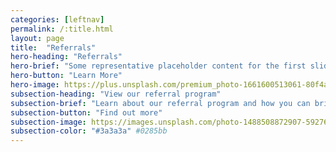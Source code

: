 ```yaml
---
categories: [leftnav]
permalink: /:title.html
layout: page
title:  "Referrals"
hero-heading: "Referrals"
hero-brief: "Some representative placeholder content for the first slide"
hero-button: "Learn More"
hero-image: https://plus.unsplash.com/premium_photo-1661600513061-80f4a662375d?ixlib=rb-4.0.3&ixid=MnwxMjA3fDB8MHxwaG90by1wYWdlfHx8fGVufDB8fHx8&auto=format&fit=crop&w=1770&q=80
subsection-heading: "View our referral program"
subsection-brief: "Learn about our referral program and how you can bring a smile to everyone around you"
subsection-button: "Find out more"
subsection-image: https://images.unsplash.com/photo-1488508872907-592763824245?ixlib=rb-4.0.3&ixid=MnwxMjA3fDB8MHxwaG90by1wYWdlfHx8fGVufDB8fHx8&auto=format&fit=crop&w=1770&q=80
subsection-color: "#3a3a3a" #0285bb
---
```

